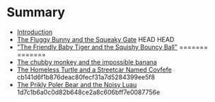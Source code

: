 # Summary

* [Introduction](README.md)
* [The Fluggy Bunny and the Squeaky Gate](bock_david/story.md)
HEAD
HEAD
* ["The Friendly Baby Tiger and the Squishy Bouncy Ball"](waweru_sven/story.md)
=======
=======
* [The chubby monkey and the impossible banana](yun_tae/story.md)
* [The Homeless Turtle and a Streetcar Named Covfefe](clark/story.md)
cb141d6f1b876deac80fecf31a7d5284399ee5f8
* [The Prikly Poler Bear and the Noisy Luau](shin_justin/story.md)
1d7c1b6a0c0d82b648ce2a8c606bff7e0087756e

